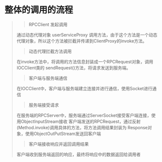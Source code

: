 # 整体的调用的流程 
>>RPCClient 发起调用
> 
> 通过动态代理对象 userServiceProxy 调用方法，由于这个方法是一个动态
代理对象，所以这个方法被拦截并传递到ClientProxy的invoke方法。
>
>> 动态代理拦截方法调用
> 
> 在invoke方法中，将调用的方法信息封装成一个RPCRequest对象，调用IOCClient类的
> sendRequest()方法，将请求发送到服务端。
> 
>> 客户端与服务端通信
> 
> 在IOCClient中，客户端与服务端建立连接并进行通信，使用Socket进行通信
> 
>> 服务端接受请求
> 
> 在服务端的RPCServer中，服务端通过ServerSocket接受客户端连接，使用ObjectInputStream接收
> 客户端发送的RPCRequest，通过反射(Method.invoke)调用具体的方法，将方法调用结果封装为
> Response对象，使用ObjectOutPutStream发送回客户端
> 
> >客户端接收响应并返回调用结果
> 
> 客户端收到服务端返回的响应，最终将响应中的数据返回给调用者

